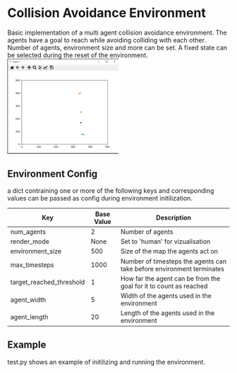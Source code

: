 # Collision Avoidance Environment
Basic implementation of a multi agent collision avoidance environment.
The agents have a goal to reach while avoiding colliding with each other. Number of agents, environment size and more can be set. A fixed state can be selected during the reset of the environment.
<img src="image.png" height=50% width=50%>

## Environment Config
a dict contraining one or more of the following keys and corresponding values can be passed as config during environment initilization.

| Key | Base Value | Description |
|------------------|------------------|------------------|
| num_agents     | 2     | Number of agents     |
| render_mode     | None     | Set to 'human' for vizualisation     |
| environment_size | 500 | Size of the map the agents act on |
| max_timesteps | 1000 | Number of timesteps the agents can take before environment terminates |
| target_reached_threshold | 1 | How far the agent can be from the goal for it to count as reached |
| agent_width | 5 | Width of the agents used in the environment |
| agent_length | 20 | Length of the agents used in the environment |

## Example
test.py shows an example of initilizing and running the environment.
